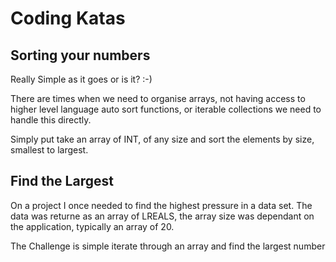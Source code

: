# Coding Katas

## Sorting your numbers

Really Simple as it goes or is it? :-)

There are times when we need to organise arrays, not having access to higher level language auto sort functions, or iterable collections we need to handle this directly.

Simply put take an array of INT, of any size and sort the elements by size, smallest to largest.

## Find the Largest

On a project I once needed to find the highest pressure in a data set. The data was returne as an array of LREALS, the array size was dependant on the application, typically an array of 20.

The Challenge is simple iterate through an array and find the largest number
